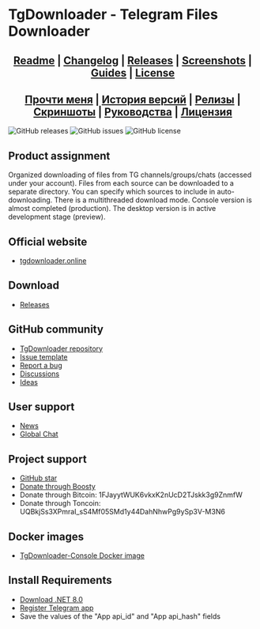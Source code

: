 ﻿# TgDownloader - Telegram Files Downloader

## <div align="center"><b><a href="README.md">Readme</a> | <a href="Docs/CHANGELOG.md">Changelog</a> | <a href="Docs/RELEASE.md">Releases</a> | <a href="Docs/SCREENSHOTS.md">Screenshots</a> | <a href="Docs/GUIDES.md">Guides</a> | <a href="LICENSE.md">License</a></b></div>
## <div align="center"><b><a href="README-RUS.md">Прочти меня</a> | <a href="Docs/CHANGELOG-RUS.md">История версий</a> | <a href="Docs/RELEASE.md">Релизы</a> | <a href="Docs/SCREENSHOTS.md">Скриншоты</a> | <a href="Docs/GUIDES-RUS.md">Руководства</a> | <a href="LICENSE.md">Лицензия</a></b></div>

![GitHub releases](https://img.shields.io/github/downloads/DamianMorozov/TgDownloader/total?style=social)
![GitHub issues](https://img.shields.io/github/issues/DamianMorozov/TgDownloader?style=social)
![GitHub license](https://img.shields.io/github/license/DamianMorozov/TgDownloader?style=social)

## Product assignment
Organized downloading of files from TG channels/groups/chats (accessed under your account). Files from each source can be downloaded to a separate directory. You can specify which sources to include in auto-downloading. There is a multithreaded download mode. Console version is almost completed (production). The desktop version is in active development stage (preview).

## Official website
- [tgdownloader.online](http://tgdownloader.online)

## Download
- [Releases](https://github.com/DamianMorozov/TgDownloader/releases)

## GitHub community
- [TgDownloader repository](https://github.com/DamianMorozov/TgDownloader)
- [Issue template](https://github.com/DamianMorozov/TgDownloader/blob/main/Docs/ISSUE.md)
- [Report a bug](https://github.com/DamianMorozov/TgDownloader/issues)
- [Discussions](https://github.com/DamianMorozov/TgDownloader/discussions)
- [Ideas](https://github.com/DamianMorozov/TgDownloader/discussions/categories/ideas)

## User support
- [News](https://t.me/TgDownloader)
- [Global Chat](https://t.me/TgDownloaderChat)

## Project support
- [GitHub star](https://github.com/DamianMorozov/TgDownloader)
- [Donate through Boosty](https://boosty.to/tgdownloader)
- Donate through Bitcoin: 1FJayytWUK6vkxK2nUcD2TJskk3g9ZnmfW
- Donate through Toncoin: UQBkjSs3XPmraI_sS4Mf05SMd1y44DahNhwPg9ySp3V-M3N6

## Docker images
- [TgDownloader-Console Docker image](https://hub.docker.com/repository/docker/damianmorozov/tgdownloader-console)

## Install Requirements
- [Download .NET 8.0](https://dotnet.microsoft.com/en-us/download/dotnet/8.0)
- [Register Telegram app](https://my.telegram.org/apps)
- Save the values of the "App api_id" and "App api_hash" fields
